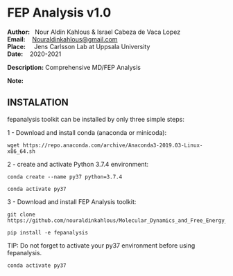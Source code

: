# **FEP Analysis v1.0**

**Author:** &nbsp;&nbsp;Nour Aldin Kahlous & Israel Cabeza de Vaca Lopez</br>
**Email:**  &nbsp;&nbsp;&nbsp;Nouraldinkahlous@gmail.com </br>
**Place:** &nbsp;&nbsp;&nbsp; Jens Carlsson Lab at Uppsala University</br>
**Date:** &nbsp;&nbsp;  2020-2021

**Description:** Comprehensive MD/FEP Analysis 

**Note:** 

## **INSTALATION**

fepanalysis toolkit can be installed by only three simple steps:

1 - Download and install conda (anaconda or minicoda):

    wget https://repo.anaconda.com/archive/Anaconda3-2019.03-Linux-x86_64.sh

2 - create and activate Python 3.7.4 environment:

    conda create --name py37 python=3.7.4

    conda activate py37

3 - Download and install FEP Analysis toolkit:

    git clone https://github.com/nouraldinkahlous/Molecular_Dynamics_and_Free_Energy_Perturbation.git

    pip install -e fepanalysis


<!-- Optional:

    Check your installation by running the tests included in the fepanalysis folder.

    cd fepanalysis; python -m unittest test_fepanalysis/test_fepanalysis.py
 -->

TIP: Do not forget to activate your py37 environment before using fepanalysis.

    conda activate py37
